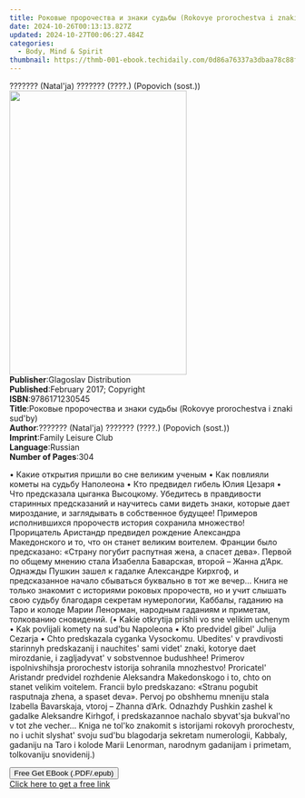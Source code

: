```yaml
---
title: Роковые пророчества и знаки судьбы (Rokovye prorochestva i znaki sud'by) | Free Book
date: 2024-10-26T00:13:13.827Z
updated: 2024-10-27T00:06:27.484Z
categories:
  - Body, Mind & Spirit
thumbnail: https://thmb-001-ebook.techidaily.com/0d86a76337a3dbaa78c88f13ecbad567ce2f87d5d80c66ef0fec4008584bdeb8.jpg
---
```

<main id="book-container">
  <div class="flex flex-col">
    <div class="book-brief flex-1 py-6 px-4 sm:p-6 md:py-10 md:px-8">
      <!-- brief-->
      <div class="book-brief-main">
        ??????? (Natal'ja) ??????? (????.) (Popovich (sost.))
      </div>
    </div>
    <div
      class="book-meta-info flex-1 grid gap-4 col-start-1 col-end-3 row-start-1 sm:mb-6 sm:grid-cols-4 lg:gap-6 lg:col-start-2 lg:row-end-6 lg:row-span-6 lg:mb-0"
    >
      <div
        class="book-meta-info-left place-content-center mt-4 p-4 text-sm leading-6 col-start-2 col-span-2 dark:text-slate-400"
      >
        <img
          class="w-full h-500 object-cover rounded-lg sm:h-255 sm:col-span-2 lg:col-span-full"
          src="https://img-001-ebook.techidaily.com/b552bd6cec8ff28a82beb339f7160870dcb1a0ec1a594e9b68adf4c2ffdf10c1.jpg"
          alt=""
          width="312"
          height="500"
        />
      </div>
      <div
        class="book-meta-info-right mt-2 col-start-1 row-start-2 col-span-3 self-center"
      >
        <!-- meta data  -->
        <div class="flex flex-col px-4 md:px-8">
          <div class="flex-1">
            <strong>Publisher</strong>:<span class="px-2"
              >Glagoslav Distribution</span
            >
          </div>
          <div class="flex-1">
            <strong>Published</strong>:<span class="px-2"
              >February 2017; Copyright</span
            >
          </div>
          <div class="flex-1">
            <strong>ISBN</strong>:<span class="px-2">9786171230545</span>
          </div>
          <div class="flex-1">
            <strong>Title</strong>:<span class="px-2"
              >Роковые пророчества и знаки судьбы (Rokovye prorochestva i znaki
              sud&#39;by)</span
            >
          </div>
          <div class="flex-1">
            <strong>Author</strong>:<span class="px-2"
              >??????? (Natal&#39;ja) ??????? (????.) (Popovich (sost.))</span
            >
          </div>
          <div class="flex-1">
            <strong>Imprint</strong>:<span class="px-2"
              >Family Leisure Club</span
            >
          </div>
          <div class="flex-1">
            <strong>Language</strong>:<span class="px-2">Russian</span>
          </div>
          <div class="flex-1">
            <strong>Number of Pages</strong>:<span class="px-2">304</span>
          </div>
        </div>
      </div>
    </div>
    <div class="book-description flex-1 py-6 px-4 sm:p-6 md:py-10 md:px-8">
      <div class="book-description-main">
        <div accordion-content="" id="description">
          <p>
            • Какие открытия пришли во сне великим ученым • Как повлияли кометы
            на судьбу Наполеона • Кто предвидел гибель Юлия Цезаря • Что
            предсказала цыганка Высоцкому. Убедитесь в правдивости старинных
            предсказаний и научитесь сами видеть знаки, которые дает мироздание,
            и заглядывать в собственное будущее! Примеров исполнившихся
            пророчеств история сохранила множество! Прорицатель Аристандр
            предвидел рождение Александра Македонского и то, что он станет
            великим воителем. Франции было предсказано: «Страну погубит
            распутная жена, а спасет дева». Первой по общему мнению стала
            Изабелла Баварская, второй – Жанна д’Арк. Однажды Пушкин зашел к
            гадалке Александре Кирхгоф, и предсказанное начало сбываться
            буквально в тот же вечер… Книга не только знакомит с историями
            роковых пророчеств, но и учит слышать свою судьбу благодаря секретам
            нумерологии, Каббалы, гаданию на Таро и колоде Марии Ленорман,
            народным гаданиям и приметам, толкованию сновидений. (• Kakie
            otkrytija prishli vo sne velikim uchenym • Kak povlijali komety na
            sud'bu Napoleona • Kto predvidel gibel' Julija Cezarja • Chto
            predskazala cyganka Vysockomu. Ubedites' v pravdivosti starinnyh
            predskazanij i nauchites' sami videt' znaki, kotorye daet
            mirozdanie, i zagljadyvat' v sobstvennoe budushhee! Primerov
            ispolnivshihsja prorochestv istorija sohranila mnozhestvo!
            Proricatel' Aristandr predvidel rozhdenie Aleksandra Makedonskogo i
            to, chto on stanet velikim voitelem. Francii bylo predskazano:
            «Stranu pogubit rasputnaja zhena, a spaset deva». Pervoj po obshhemu
            mneniju stala Izabella Bavarskaja, vtoroj – Zhanna d’Ark. Odnazhdy
            Pushkin zashel k gadalke Aleksandre Kirhgof, i predskazannoe nachalo
            sbyvat'sja bukval'no v tot zhe vecher… Kniga ne tol'ko znakomit s
            istorijami rokovyh prorochestv, no i uchit slyshat' svoju sud'bu
            blagodarja sekretam numerologii, Kabbaly, gadaniju na Taro i kolode
            Marii Lenorman, narodnym gadanijam i primetam, tolkovaniju
            snovidenij.)
          </p>
        </div>
        <div class="accordion-fader"></div>
      </div>
    </div>
    <div class="book-excerpts flex-1 py-6 px-4 sm:p-6 md:py-10 md:px-8"></div>
    <div
      class="book-about-author flex-1 py-6 px-4 sm:p-6 md:py-10 md:px-8"
    ></div>
    <div class="book-free-get flex-1 py-6 px-4 sm:p-6 md:py-10 md:px-8">
      <button
        id="btn-free-get"
        class="bg-blue-500 hover:bg-blue-700 text-white font-bold py-2 px-4 rounded"
      >
        Free Get EBook (.PDF/.epub)
      </button>
      <div id="countdown-display" class="px-2 text-lg mt-2"></div>
      <a
        id="free-link"
        class="hidden bg-blue-500 hover:bg-blue-700 text-white font-bold py-2 px-4 rounded"
        href="https://www.ebooks.com/en-us/book/95793949/rokovye-prorochestva-i-znaki-sud-by/natal-ja-popovich-sost/"
        target="_blank"
        >Click here to get a free link</a
      >
    </div>
    <script>
      let countdownTime = 0;
      let countdownInterval = null;
      document
        .getElementById('btn-free-get')
        .addEventListener('click', startCountdown);
      function startCountdown() {
        countdownTime = new Date().getTime() + 60000 * 3;
        countdownInterval = setInterval(updateCountdown, 1000);
        document.getElementById('btn-free-get').disabled = true;
        document
          .getElementById('btn-free-get')
          .classList.add('bg-gray-500', 'cursor-not-allowed');
      }
      function updateCountdown() {
        let currentTime = new Date().getTime();
        let timeLeft = countdownTime - currentTime;
        let secondsLeft = Math.floor(timeLeft / 1000);
        document.getElementById('countdown-display').innerHTML =
          `Remaining time: ${secondsLeft} seconds.`;
        if (secondsLeft <= 0) {
          clearInterval(countdownInterval);
          document.getElementById('btn-free-get').classList.add('hidden');
          document.getElementById('free-link').classList.remove('hidden');
          document.getElementById('countdown-display').innerHTML = '';
        }
      }
    </script>
  </div>
</main>

<ins class="adsbygoogle"
      style="display:block"
      data-ad-client="ca-pub-7571918770474297"
      data-ad-slot="8358498916"
      data-ad-format="auto"
      data-full-width-responsive="true"></ins>
    